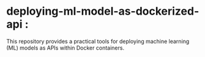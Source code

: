 # deploying-ml-model-as-dockerized-api :
This repository provides a practical tools for deploying machine learning (ML) models as APIs within Docker containers. 
